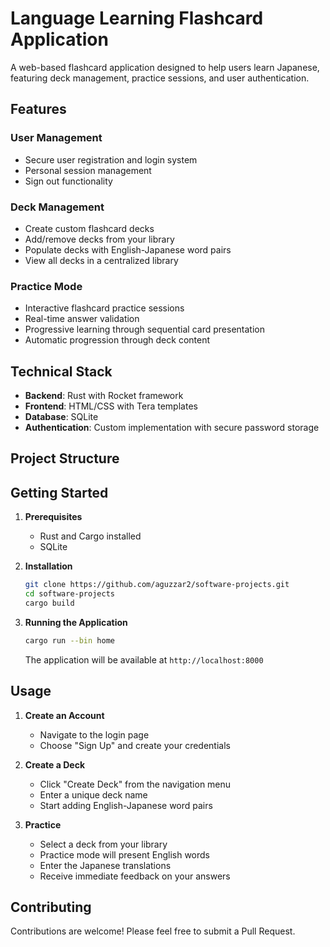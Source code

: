 # Language Learning Flashcard Application

A web-based flashcard application designed to help users learn Japanese, featuring deck management, practice sessions, and user authentication.

## Features

### User Management
- Secure user registration and login system
- Personal session management
- Sign out functionality

### Deck Management
- Create custom flashcard decks
- Add/remove decks from your library
- Populate decks with English-Japanese word pairs
- View all decks in a centralized library

### Practice Mode
- Interactive flashcard practice sessions
- Real-time answer validation
- Progressive learning through sequential card presentation
- Automatic progression through deck content

## Technical Stack

- **Backend**: Rust with Rocket framework
- **Frontend**: HTML/CSS with Tera templates
- **Database**: SQLite
- **Authentication**: Custom implementation with secure password storage

## Project Structure

## Getting Started

1. **Prerequisites**
   - Rust and Cargo installed
   - SQLite

2. **Installation**
   ```bash
   git clone https://github.com/aguzzar2/software-projects.git
   cd software-projects
   cargo build
   ```

3. **Running the Application**
   ```bash
   cargo run --bin home
   ```
   The application will be available at `http://localhost:8000`

## Usage

1. **Create an Account**
   - Navigate to the login page
   - Choose "Sign Up" and create your credentials

2. **Create a Deck**
   - Click "Create Deck" from the navigation menu
   - Enter a unique deck name
   - Start adding English-Japanese word pairs

3. **Practice**
   - Select a deck from your library
   - Practice mode will present English words
   - Enter the Japanese translations
   - Receive immediate feedback on your answers

## Contributing

Contributions are welcome! Please feel free to submit a Pull Request.
